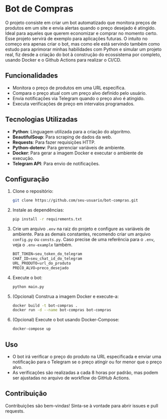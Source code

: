 # Bot de Compras

O projeto consiste em criar um bot automatizado que monitora preços de produtos em um site e envia alertas quando o preço desejado é atingido. Ideal para aqueles que querem economizar e comprar no momento certo. Esse projeto servirá de exemplo para aplicações futuras. O intuito no começo era apenas criar o bot, mas como ele está servindo também como estudo para aprimorar minhas habilidades com Python e simular um projeto real, fiz desde a criação do bot à construção do ecossistema por completo, usando Docker e o Github Actions para realizar o CI/CD.

## Funcionalidades

- Monitora o preço de produtos em uma URL específica.
- Compara o preço atual com um preço alvo definido pelo usuário.
- Envia notificações via Telegram quando o preço alvo é atingido.
- Executa verificações de preço em intervalos programados.

## Tecnologias Utilizadas

- **Python**: Linguagem utilizada para a criação do algoritmo.
- **BeautifulSoup**: Para scraping de dados da web.
- **Requests**: Para fazer requisições HTTP.
- **Python-dotenv**: Para gerenciar variáveis de ambiente.
- **Docker**: Para gerar a imagem Docker e executar o ambiente de execução.
- **Telegram API**: Para envio de notificações.

## Configuração

1. Clone o repositório:

   ```bash
   git clone https://github.com/seu-usuario/bot-compras.git
   ```

2. Instale as dependências:

   ```bash
   pip install -r requirements.txt
   ```

3. Crie um arquivo `.env` na raiz do projeto e configure as variáveis de ambiente. Para as demais constantes, recomendo criar um arquivo `config.py` ou `consts.py`. Caso precise de uma referência para o `.env`, veja o `.env-example` também.

   ```python
   BOT_TOKEN=seu_token_do_telegram
   CHAT_ID=seu_chat_id_do_telegram
   URL_PRODUTO=url_do_produto
   PRECO_ALVO=preco_desejado
   ```

4. Execute o bot:

   ```bash
   python main.py
   ```

5. (Opcional) Construa a imagem Docker e execute-a:

   ```bash
   docker build -t bot-compras .
   docker run -d --name bot-compras bot-compras
   ```

6. (Opcional) Execute o bot usando Docker-Compose:
   ```bash
   docker-compose up
   ```

## Uso

- O bot irá verificar o preço do produto na URL especificada e enviar uma notificação para o Telegram se o preço atingir ou for menor que o preço alvo.
- As verificações são realizadas a cada 8 horas por padrão, mas podem ser ajustadas no arquivo de workflow do GitHub Actions.

## Contribuição

Contribuições são bem-vindas! Sinta-se à vontade para abrir issues e pull requests.
